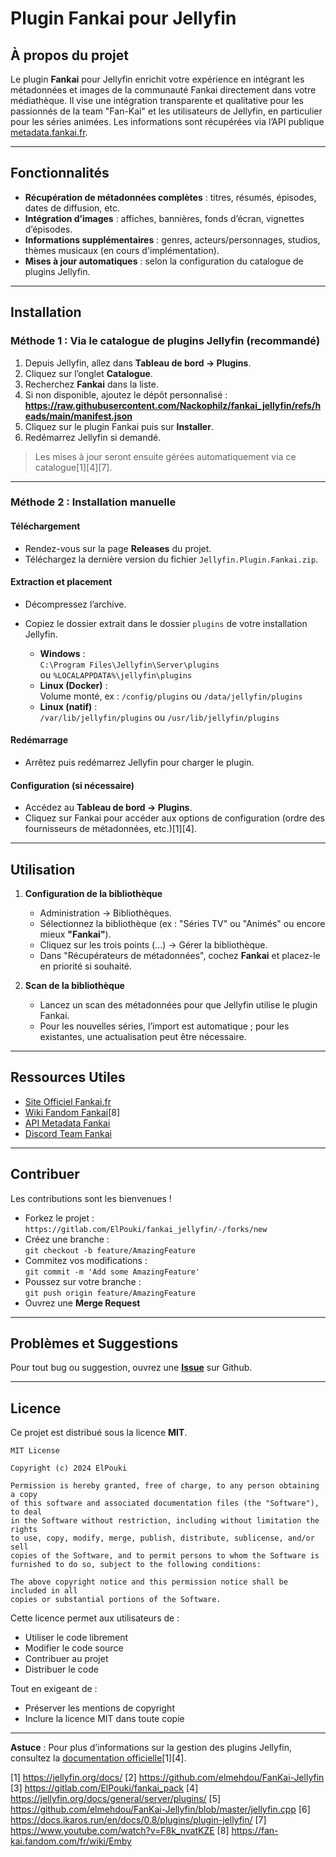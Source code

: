 # Plugin Fankai pour Jellyfin

## **À propos du projet**

Le plugin **Fankai** pour Jellyfin enrichit votre expérience en intégrant les métadonnées et images de la communauté Fankai directement dans votre médiathèque. Il vise une intégration transparente et qualitative pour les passionnés de la team "Fan-Kai" et les utilisateurs de Jellyfin, en particulier pour les séries animées. Les informations sont récupérées via l’API publique [metadata.fankai.fr](https://metadata.fankai.fr).

---

## **Fonctionnalités**

- **Récupération de métadonnées complètes** : titres, résumés, épisodes, dates de diffusion, etc.
- **Intégration d’images** : affiches, bannières, fonds d’écran, vignettes d’épisodes.
- **Informations supplémentaires** : genres, acteurs/personnages, studios, thèmes musicaux (en cours d'implémentation).
- **Mises à jour automatiques** : selon la configuration du catalogue de plugins Jellyfin.

---

## **Installation**

### **Méthode 1 : Via le catalogue de plugins Jellyfin (recommandé)**

1. Depuis Jellyfin, allez dans **Tableau de bord → Plugins**.
2. Cliquez sur l’onglet **Catalogue**.
3. Recherchez **Fankai** dans la liste.
4. Si non disponible, ajoutez le dépôt personnalisé : **https://raw.githubusercontent.com/Nackophilz/fankai_jellyfin/refs/heads/main/manifest.json**
5. Cliquez sur le plugin Fankai puis sur **Installer**.
6. Redémarrez Jellyfin si demandé.

> Les mises à jour seront ensuite gérées automatiquement via ce catalogue[1][4][7].

---

### **Méthode 2 : Installation manuelle**

#### **Téléchargement**

- Rendez-vous sur la page **Releases** du projet.
- Téléchargez la dernière version du fichier `Jellyfin.Plugin.Fankai.zip`.

#### **Extraction et placement**

- Décompressez l’archive.
- Copiez le dossier extrait dans le dossier `plugins` de votre installation Jellyfin.

  - **Windows** :  
    `C:\Program Files\Jellyfin\Server\plugins`  
    ou `%LOCALAPPDATA%\jellyfin\plugins`
  - **Linux (Docker)** :  
    Volume monté, ex : `/config/plugins` ou `/data/jellyfin/plugins`
  - **Linux (natif)** :  
    `/var/lib/jellyfin/plugins` ou `/usr/lib/jellyfin/plugins`

#### **Redémarrage**

- Arrêtez puis redémarrez Jellyfin pour charger le plugin.

#### **Configuration (si nécessaire)**

- Accédez au **Tableau de bord → Plugins**.
- Cliquez sur Fankai pour accéder aux options de configuration (ordre des fournisseurs de métadonnées, etc.)[1][4].

---

## **Utilisation**

1. **Configuration de la bibliothèque**
   - Administration → Bibliothèques.
   - Sélectionnez la bibliothèque (ex : "Séries TV" ou "Animés" ou encore mieux **"Fankai"**).
   - Cliquez sur les trois points (...) → Gérer la bibliothèque.
   - Dans "Récupérateurs de métadonnées", cochez **Fankai** et placez-le en priorité si souhaité.

2. **Scan de la bibliothèque**
   - Lancez un scan des métadonnées pour que Jellyfin utilise le plugin Fankai.
   - Pour les nouvelles séries, l’import est automatique ; pour les existantes, une actualisation peut être nécessaire.

---

## **Ressources Utiles**

- [Site Officiel Fankai.fr](https://fankai.fr)
- [Wiki Fandom Fankai](https://discord.gg/team-fankai-414117314418704414)[8]
- [API Metadata Fankai](https://metadata.fankai.fr)
- [Discord Team Fankai](https://discord.gg/fankai)

---

## **Contribuer**

Les contributions sont les bienvenues !  
- Forkez le projet :  
  `https://gitlab.com/ElPouki/fankai_jellyfin/-/forks/new`
- Créez une branche :  
  `git checkout -b feature/AmazingFeature`
- Commitez vos modifications :  
  `git commit -m 'Add some AmazingFeature'`
- Poussez sur votre branche :  
  `git push origin feature/AmazingFeature`
- Ouvrez une **Merge Request**

---

## **Problèmes et Suggestions**

Pour tout bug ou suggestion, ouvrez une [**Issue**](https://github.com/Nackophilz/fankai_jellyfin/issues/new) sur Github.

---

## **Licence**

Ce projet est distribué sous la licence **MIT**.

```
MIT License

Copyright (c) 2024 ElPouki

Permission is hereby granted, free of charge, to any person obtaining a copy
of this software and associated documentation files (the "Software"), to deal
in the Software without restriction, including without limitation the rights
to use, copy, modify, merge, publish, distribute, sublicense, and/or sell
copies of the Software, and to permit persons to whom the Software is
furnished to do so, subject to the following conditions:

The above copyright notice and this permission notice shall be included in all
copies or substantial portions of the Software.
```

Cette licence permet aux utilisateurs de :
- Utiliser le code librement
- Modifier le code source
- Contribuer au projet
- Distribuer le code

Tout en exigeant de :
- Préserver les mentions de copyright
- Inclure la licence MIT dans toute copie

---

**Astuce** : Pour plus d’informations sur la gestion des plugins Jellyfin, consultez la [documentation officielle](https://jellyfin.org/docs/general/server/plugins/)[1][4].

[1] https://jellyfin.org/docs/
[2] https://github.com/elmehdou/FanKai-Jellyfin
[3] https://gitlab.com/ElPouki/fankai_pack
[4] https://jellyfin.org/docs/general/server/plugins/
[5] https://github.com/elmehdou/FanKai-Jellyfin/blob/master/jellyfin.cpp
[6] https://docs.ikaros.run/en/docs/0.8/plugins/plugin-jellyfin/
[7] https://www.youtube.com/watch?v=F8k_nvatKZE
[8] https://fan-kai.fandom.com/fr/wiki/Emby
